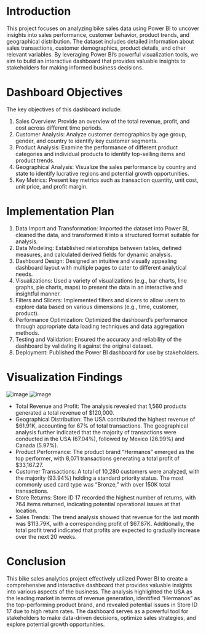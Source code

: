 # Introduction
This project focuses on analyzing bike sales data using Power BI to uncover insights into sales performance, customer behavior, product trends, and geographical distribution. The dataset includes detailed information about sales transactions, customer demographics, product details, and other relevant variables. By leveraging Power BI’s powerful visualization tools, we aim to build an interactive dashboard that provides valuable insights to stakeholders for making informed business decisions.

# Dashboard Objectives
The key objectives of this dashboard include:
1. Sales Overview: Provide an overview of the total revenue, profit, and cost across different time periods.
2. Customer Analysis: Analyze customer demographics by age group, gender, and country to identify key customer segments.
3. Product Analysis: Examine the performance of different product categories and individual products to identify top-selling items and product trends.
4. Geographical Analysis: Visualize the sales performance by country and state to identify lucrative regions and potential growth opportunities.
5. Key Metrics: Present key metrics such as transaction quantity, unit cost, unit price, and profit margin.

# Implementation Plan
1. Data Import and Transformation: Imported the dataset into Power BI, cleaned the data, and transformed it into a structured format suitable for analysis.
2. Data Modeling: Established relationships between tables, defined measures, and calculated derived fields for dynamic analysis.
3. Dashboard Design: Designed an intuitive and visually appealing dashboard layout with multiple pages to cater to different analytical needs.
4. Visualizations: Used a variety of visualizations (e.g., bar charts, line graphs, pie charts, maps) to present the data in an interactive and insightful manner.
5. Filters and Slicers: Implemented filters and slicers to allow users to explore data based on various dimensions (e.g., time, customer, product).
6. Performance Optimization: Optimized the dashboard’s performance through appropriate data loading techniques and data aggregation methods.
7. Testing and Validation: Ensured the accuracy and reliability of the dashboard by validating it against the original dataset.
8. Deployment: Published the Power BI dashboard for use by stakeholders.

# Visualization Findings
![image](https://github.com/user-attachments/assets/eed39f36-e4e9-4037-bbeb-4fecdecd12f6)
![image](https://github.com/user-attachments/assets/8f3c327e-94fd-49f3-b9fc-d84210a62a42)


- Total Revenue and Profit: The analysis revealed that 1,560 products generated a total revenue of $120,000.
- Geographical Distribution: The USA contributed the highest revenue of $61.91K, accounting for 67% of total transactions. The geographical analysis further indicated that the majority of transactions were conducted in the USA (67.04%), followed by Mexico (26.99%) and Canada (5.97%).
- Product Performance: The product brand “Hermanos” emerged as the top performer, with 8,071 transactions generating a total profit of $33,167.27.
- Customer Transactions: A total of 10,280 customers were analyzed, with the majority (93.94%) holding a standard priority status. The most commonly used card type was “Bronze,” with over 150K total transactions.
- Store Returns: Store ID 17 recorded the highest number of returns, with 764 items returned, indicating potential operational issues at that location.
- Sales Trends: The trend analysis showed that revenue for the last month was $113.79K, with a corresponding profit of $67.87K. Additionally, the total profit trend indicated that profits are expected to gradually increase over the next 20 weeks.

# Conclusion
This bike sales analytics project effectively utilized Power BI to create a comprehensive and interactive dashboard that provides valuable insights into various aspects of the business. The analysis highlighted the USA as the leading market in terms of revenue generation, identified “Hermanos” as the top-performing product brand, and revealed potential issues in Store ID 17 due to high return rates. The dashboard serves as a powerful tool for stakeholders to make data-driven decisions, optimize sales strategies, and explore potential growth opportunities.

